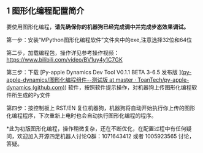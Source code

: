 ## 1 图形化编程配置简介

要使用图形化编程，**请先确保你的机器狗已经完成调中并完成步态效果调试。**

第一步：安装“MPython图形化编程软件”文件夹中的exe,注意选择32位和64位

第二步，加载编程包，操作详见参考操作视频：https://www.bilibili.com/video/BV1uy4y1C7GK

第三步：下载 [Py-apple Dynamics Dev Tool V0.1.1 BETA 3-6.5 发布版 ]([py-apple-dynamics/图形化编程组件--测试版 at master · ToanTech/py-apple-dynamics (github.com)](https://github.com/ToanTech/py-apple-dynamics/tree/master/图形化编程组件--测试版)) 软件，按照软件提示操作，对机器狗上传图形化编程软件所生成的Py文件

第四步：按控制板上 RST/EN 复位机器狗，机器狗将自动开始执行你上传的图形化编程程序，下次重新上电时也会自动执行图形化编程的程序。

*此为初版图形化编程，操作稍微复杂，还在不断优化，在配置过程中有任何疑问，欢迎加入开源四足机器人讨论Q群：1071643412 或者 1005923565 讨论，答疑。

